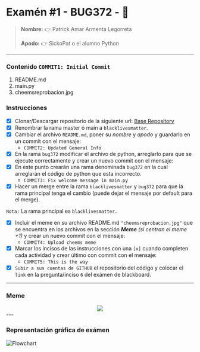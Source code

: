 # Examén #1 - BUG372 - 🐛

> __Nombre:__ 👉 Patrick Amar Armenta Legorreta
>
> __Apodo:__ 👉 SickoPat o el alumno Python
>
>
---

### Contenido `COMMIT1: Initial Commit`

 1. README.md
 2. main.py
 3. cheemsreprobacion.jpg

### Instrucciones

- [X] Clonar/Descargar repositorio de la siguiente url: [Base Repository](https://github.com/cheemsdoggie/bug372.git)
- [X] Renombrar la rama master ó main a `blacklivesmatter`.
- [X] Cambiar el archivo `README.md`, poner su *nombre* y *apodo* y guardarlo en un commit con el mensaje:
  - `COMMIT2: Updated General Info`
- [X] En la rama `bug372` modificar el archivo de python, arreglarlo para que se ejecute correctamente y crear un nuevo commit con el mensaje:
- [X] En este punto crearán una rama denominada `bug372` en la cual arreglarán el código de python que esta incorrecto.
  - `COMMIT3: Fix welcome message in main.py`
- [X] Hacer un merge entre la rama `blacklivesmatter` y `bug372` para que la rama principal tenga el cambio (puede dejar el mensaje por default para el merge).

 `Nota:` La rama principal es `blacklivesmatter.`

- [X] Incluir el meme en su archivo README.md `"cheemsreprobacion.jpg"` que se encuentra en los archivos en la sección ___Meme___ *(si centran el meme +1)* y crear un nuevo commit con el mensaje:
  - `COMMIT4: Upload cheems meme`
- [X] Marcar los incisos de las instrucciones con una `[x]` cuando completen cada actividad y crear último con commit con el mensaje:
  - `COMMIT5: This is the way`
- [X] `Subir a sus cuentas de GITHUB` el repositorio del código y colocar el `link` en la pregunta/inciso `6` del exámen de blackboard.

---

### Meme
<div style="text-align:center"><img src="cheemsreprobacion.jpg" /></div>
---

### Representación gráfica de exámen

![Flowchart](https://i.postimg.cc/FsJp36xG/flowchart.jpg)
